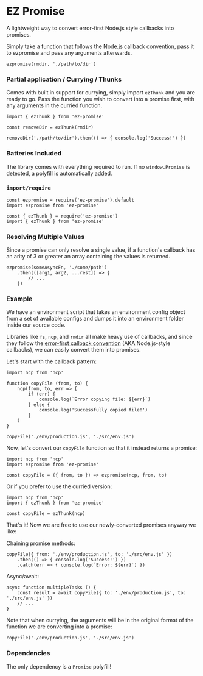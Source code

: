 # EZ Promise
A lightweight way to convert error-first Node.js style callbacks into promises.

Simply take a function that follows the Node.js callback convention, pass it to ezpromise and pass any arguments afterwards.

```
ezpromise(rmdir, './path/to/dir')
```

### Partial application / Currying / Thunks
Comes with built in support for currying, simply import `ezThunk` and you are ready to go. Pass the function you wish to convert into a promise first, with any arguments in the curried function.

```
import { ezThunk } from 'ez-promise'

const removeDir = ezThunk(rmdir)

removeDir('./path/to/dir').then(() => { console.log('Success!') })
```

### Batteries Included

The library comes with everything required to run. If no `window.Promise` is detected, a polyfill is automatically added.

### `import/require`

```
const ezpromise = require('ez-promise').default
import ezpromise from 'ez-promise'

const { ezThunk } = require('ez-promise')
import { ezThunk } from 'ez-promise'
```

### Resolving Multiple Values
Since a promise can only resolve a single value, if a function's callback has an arity of 3 or greater an array containing the values is returned.
```
ezpromise(someAsyncFn, './some/path')
    .then(([arg1, arg2, ...rest]) => {
        // ...
    })
```

### Example
We have an environment script that takes an environment config object from a set of available configs and dumps it into an environment folder inside our source code.

Libraries like `fs`, `ncp`, and `rmdir` all make heavy use of callbacks, and since they follow the [error-first callback convention](https://nodejs.org/api/errors.html#errors_node_js_style_callbacks) (AKA Node.js-style callbacks), we can easily convert them into promises.

Let's start with the callback pattern:

```
import ncp from 'ncp'

function copyFile (from, to) {
    ncp(from, to, err => {
        if (err) {
            console.log(`Error copying file: ${err}`)
        } else {
            console.log('Successfully copied file!')
        }
    )
}

copyFile('./env/production.js', './src/env.js')
```

Now, let's convert our `copyFile` function so that it instead returns a promise:

```
import ncp from 'ncp'
import ezpromise from 'ez-promise'

const copyFile = ({ from, to }) => ezpromise(ncp, from, to)
```

Or if you prefer to use the curried version:

```
import ncp from 'ncp'
import { ezThunk } from 'ez-promise'

const copyFile = ezThunk(ncp)
```

That's it! Now we are free to use our newly-converted promises anyway we like:

Chaining promise methods:
```
copyFile({ from: './env/production.js', to: './src/env.js' })
    .then(() => { console.log('Success!') })
    .catch(err => { console.log(`Error: ${err}`) })
```

Async/await:
```
async function multipleTasks () {
    const result = await copyFile({ to: './env/production.js', to: './src/env.js' })
    // ...
}
```

Note that when currying, the arguments will be in the original format of the function we are converting into a promise:

```
copyFile('./env/production.js', './src/env.js')
```

### Dependencies

The only dependency is a `Promise` polyfill!
